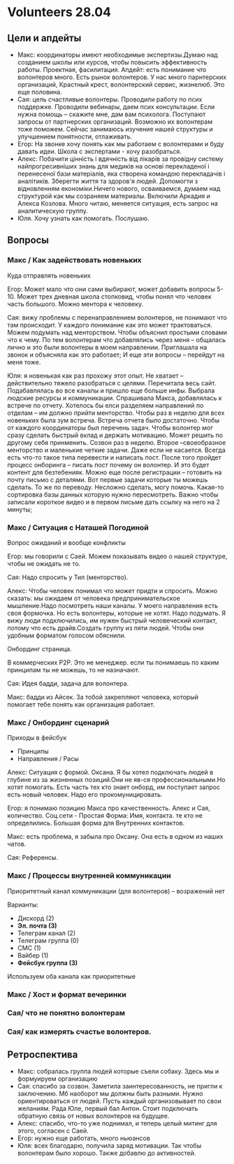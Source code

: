 # Volunteers 28.04

## Цели и апдейты

* Макс: координаторы имеют необходимые экспертизы.Думаю над созданием школы или курсов, чтобы повысить эффективность работы. Проектная, фасилитация. Апдейт: есть понимание что волонтеров много. Есть рынок волонтеров. У нас много парнтерских организаций, Крастный крест, волонтерский сервис, жизнелюб. Это еще половина.
* Сая: цель счастливые волонтеры. Проводили работу по псих поддержке. Проводили вебинары, даем псих консультации. Если нужна помощь – скажите мне, дам вам психолога. Поступают запросы от партнерских организаций. Возможно их волонтерам тоже поможем. Сейчас занимаюсь изучение нашей структуры и улучшением понятности, отлаживать.
* Егор: На звонке хочу понять как мы работаем с волонтерами и буду давать идеи. Школа с экспертами - хочу разобраться.
* Алекс: Побачити цінність і вдячність від лікарів за провідну систему найпрогресивніших знань для медиків на основі перекладеної і перенесеної бази матеріалів, яка створена командою перекладачів і аналітиків. Зберегти життя та здоров'я людей. Допомогти з відновленням економіки.Ничего нового, осваиваемся, думаем над структурой как мы созраняем материалы. Включили Аркадия и Алекса Козлова. Много читаю, меняется ситуация, есть запрос на аналитическую группу.
* Юля.  Хочу узнать как помогать. Послушаю. 

## Вопросы

### Макс / Как задействовать новеньких

Куда отправлять новеньких

Егор: Может мало что они сами выбирают, может добавить вопросы 5-10. Может трех дневная школа стопковид, чтобы понял что человек часть большого. Можно ментора к человеку.

Сая: вижу проблемы с перенаправлением волонтеров, не понимают что там происходит. У каждого понимание как это может трактоваться. Можем подумать над менторством. Чтобы объяснил простыми словами что к чему. По тем волонтерам что добавлялись через меня – общалась лично и это были волонтеры в моем направлении. Приглашала на звонок и объясняла как это работает; И еще эти вопросы – перейдут на меня тоже. 

Юля: я новенькая как раз прохожу этот опыт. Не хватает – действительно тяжело разобраться с целями. Перечитала весь сайт. Подабавлялась во все каналы и пришло еще больше инфы. Выбрала людские ресурсы и коммуникации. Спрашивала Макса, добавлялась к встрече по отчету. Хотелось бы елси разделяем направлений по отделам – им должно прийти менторство. Чтобы раз в неделю для всех новеньких была зум встреча. Встреча отчета было достаточно. Чтобы от каждого координаторы был перечень задач. Чтобы волонтер мог сразу сделать быстрый вклад и держать мотивацию. Может решить по другому себя принменить. Созвон раз в неделю. Второе –своеобразное менторство и маленькие четкие задачи. Даже если не касается. Всегда есть что-то такое типа перевести и написать пост. После того пройдет процесс онборинга – писать пост почему он волонтер. И это будет контент для безтебенияк. Можно еще после регистрации – готовить на почту письмо с деталями. Вот первые задачи которые ты можешь сделать. То же по переводу. Несложно сделать, могу помочь. Какая-то сортировка базы данных которую нужно пересмотреть. Важно чтобы записали короткое видео и в первом письме дать ссылку на него на 2 минуты; 



### Макс / Ситуация с Наташей Погодиной

Вопрос ожиданий и вообще конфликты

Егор: мы говорили с Саей. Можем показывать видео о нашей структуре, чтобы не ожидать не то. 

Сая: Надо спросить у Тил \(менторство\). 

Алекс: Чтобы человек понимал что может придти и спросить. Можно сказать: мы ожидаем от человека предпринимательское мышление.Надо посмотреть наши каналы. У моего направления есть своя формочка. Но есть волонтеры, которые не хотят. Надо подумать. Я вижу люди подключились, им нужен быстрый человеческий контакт, потому что есть драйв.Создать группу из пяти людей. Чтобы они удобным форматом голосом обяснили. 

Онбординг страница. 

В коммерческих Р2Р. Это не менеджер. если ты понимаешь по каким принципам ты не можешь, то не назначают.

Сая:    Идея бадди, задача для волонтера. 

Макс: бадди из Айсек. За тобой закрепляют человека, который помогает тебе  понять как организация работает.

### Макс / Онбординг сценарий

Приходы в фейсбук

* Принципы
* Направления / Расы

Алекс: Ситуация с формой. Оксана. Я бы хотел подключать людей в глубине из за жизненных позиций.Они не яв-ся профессиональными.Но хотят помогать. Есть часть тех кто знает онборд, им поступает запрос есть новый человек. Надо его прокомуницировать. 

Егор: я понимаю позицию Макса про качественность. Алекс и Сая, количество. Соц.сети - Простая Форма: Имя, контакта. те кто не определились. Большая форма для Внутренних контактов.

Макс: есть проблема, я забыла про Оксану. Она есть в одном из наших чатов. 

Сая: Референсы. 

### Макс / Процессы внутренней коммуникации

Приоритетный канал коммуникации \(для волонтеров\) – возражений нет

Варианты:

* Дискорд \(2\)
* **Эл. почта \(3\)**
* Телеграм канал \(2\)
* Телеграм группа \(0\)
* СМС \(1\)
* Вайбер \(1\)
* **Фейсбук группа \(3\)**

Используем оба канала как приоритетные

### Макс / Хост и формат вечеринки

### Сая/ что не понятно волонтерам

### Сая/ как измерять счастье волонтеров.

## Ретроспектива

* Макс: собралась группа людей которые съели собаку.  Здесь мы и формуируем организацию
* Сая: спасибо за созвон. Заметила заинтересованность, не пригли к заключению. Мб наоборот мы должны быть разными. Нужно ориентироваться от людей. Пусть каждый организовывает по свои желаниям. Рада Юле, первый бал Антон. Стоит подключать обратную связь от новых волонтеров на будущее.
* Алекс: спасибо, что-то уже поднимал, и теперь целый митинг для этого, согласен с Саей.
* Егор: нужно еще работать, много ньюансов
* Юля: всех благодарю, получила заряд мотивации. Так чтобы волонтерам было хорошо. Также добавлю до активностей.

